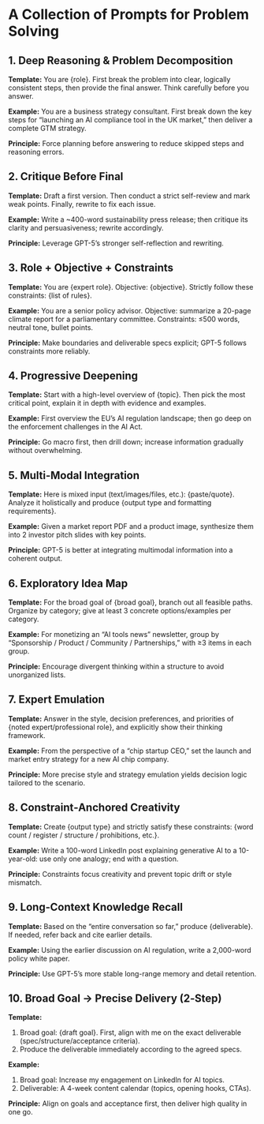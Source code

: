 # A Collection of Prompts for Problem Solving

## 1. Deep Reasoning & Problem Decomposition

**Template:** You are {role}. First break the problem into clear, logically consistent steps, then provide the final answer. Think carefully before you answer.

**Example:** You are a business strategy consultant. First break down the key steps for “launching an AI compliance tool in the UK market,” then deliver a complete GTM strategy.

**Principle:** Force planning before answering to reduce skipped steps and reasoning errors.

## 2. Critique Before Final

**Template:** Draft a first version. Then conduct a strict self-review and mark weak points. Finally, rewrite to fix each issue.

**Example:** Write a \~400-word sustainability press release; then critique its clarity and persuasiveness; rewrite accordingly.

**Principle:** Leverage GPT-5’s stronger self-reflection and rewriting.

## 3. Role + Objective + Constraints

**Template:** You are {expert role}. Objective: {objective}. Strictly follow these constraints: {list of rules}.

**Example:** You are a senior policy advisor. Objective: summarize a 20-page climate report for a parliamentary committee. Constraints: ≤500 words, neutral tone, bullet points.

**Principle:** Make boundaries and deliverable specs explicit; GPT-5 follows constraints more reliably.

## 4. Progressive Deepening

**Template:** Start with a high-level overview of {topic}. Then pick the most critical point, explain it in depth with evidence and examples.

**Example:** First overview the EU’s AI regulation landscape; then go deep on the enforcement challenges in the AI Act.

**Principle:** Go macro first, then drill down; increase information gradually without overwhelming.

## 5. Multi-Modal Integration

**Template:** Here is mixed input (text/images/files, etc.): {paste/quote}. Analyze it holistically and produce {output type and formatting requirements}.

**Example:** Given a market report PDF and a product image, synthesize them into 2 investor pitch slides with key points.

**Principle:** GPT-5 is better at integrating multimodal information into a coherent output.

## 6. Exploratory Idea Map

**Template:** For the broad goal of {broad goal}, branch out all feasible paths. Organize by category; give at least 3 concrete options/examples per category.

**Example:** For monetizing an “AI tools news” newsletter, group by “Sponsorship / Product / Community / Partnerships,” with ≥3 items in each group.

**Principle:** Encourage divergent thinking within a structure to avoid unorganized lists.

## 7. Expert Emulation

**Template:** Answer in the style, decision preferences, and priorities of {noted expert/professional role}, and explicitly show their thinking framework.

**Example:** From the perspective of a “chip startup CEO,” set the launch and market entry strategy for a new AI chip company.

**Principle:** More precise style and strategy emulation yields decision logic tailored to the scenario.

## 8. Constraint‑Anchored Creativity

**Template:** Create {output type} and strictly satisfy these constraints: {word count / register / structure / prohibitions, etc.}.

**Example:** Write a 100-word LinkedIn post explaining generative AI to a 10-year-old: use only one analogy; end with a question.

**Principle:** Constraints focus creativity and prevent topic drift or style mismatch.

## 9. Long‑Context Knowledge Recall

**Template:** Based on the “entire conversation so far,” produce {deliverable}. If needed, refer back and cite earlier details.

**Example:** Using the earlier discussion on AI regulation, write a 2,000-word policy white paper.

**Principle:** Use GPT-5’s more stable long-range memory and detail retention.

## 10. Broad Goal → Precise Delivery (2‑Step)

**Template:**

1. Broad goal: {draft goal}. First, align with me on the exact deliverable (spec/structure/acceptance criteria).
2. Produce the deliverable immediately according to the agreed specs.

**Example:**

1. Broad goal: Increase my engagement on LinkedIn for AI topics.
2. Deliverable: A 4-week content calendar (topics, opening hooks, CTAs).

**Principle:** Align on goals and acceptance first, then deliver high quality in one go.

